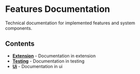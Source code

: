 # Features Documentation

Technical documentation for implemented features and system components.

## Contents

- **[Extension](extension/)** - Documentation in extension
- **[Testing](testing/)** - Documentation in testing
- **[Ui](ui/)** - Documentation in ui
